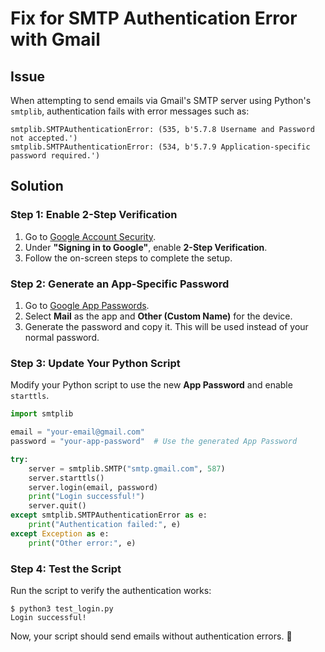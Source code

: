 # Fix for SMTP Authentication Error with Gmail

## Issue
When attempting to send emails via Gmail's SMTP server using Python's `smtplib`, authentication fails with error messages such as:
```
smtplib.SMTPAuthenticationError: (535, b'5.7.8 Username and Password not accepted.')
smtplib.SMTPAuthenticationError: (534, b'5.7.9 Application-specific password required.')
```

## Solution
### Step 1: Enable 2-Step Verification
1. Go to [Google Account Security](https://myaccount.google.com/security).
2. Under **"Signing in to Google"**, enable **2-Step Verification**.
3. Follow the on-screen steps to complete the setup.

### Step 2: Generate an App-Specific Password
1. Go to [Google App Passwords](https://myaccount.google.com/apppasswords).
2. Select **Mail** as the app and **Other (Custom Name)** for the device.
3. Generate the password and copy it. This will be used instead of your normal password.

### Step 3: Update Your Python Script
Modify your Python script to use the new **App Password** and enable `starttls`.

```python
import smtplib

email = "your-email@gmail.com"
password = "your-app-password"  # Use the generated App Password

try:
    server = smtplib.SMTP("smtp.gmail.com", 587)
    server.starttls()
    server.login(email, password)
    print("Login successful!")
    server.quit()
except smtplib.SMTPAuthenticationError as e:
    print("Authentication failed:", e)
except Exception as e:
    print("Other error:", e)
```

### Step 4: Test the Script
Run the script to verify the authentication works:
```
$ python3 test_login.py
Login successful!
```

Now, your script should send emails without authentication errors. 🚀